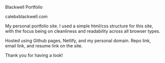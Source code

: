 Blackwell Portfolio

calebxblackwell.com

My personal portfolio site.
I used a simple html/css structure for this site, with the focus being on 
cleanliness and readability across all browser types. 

Hosted using Github pages, Netlify, and my personal domain.
 Repo link, email link, and resume link on the site. 

Thank you for having a look!
